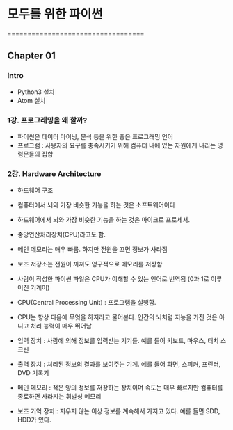 # 모두를 위한 파이썬

==================================

## Chapter 01

### Intro

- Python3 설치
- Atom 설치


### 1강. 프로그래밍을 왜 할까?

- 파이썬은 데이터 마이닝, 분석 등을 위한 좋은 프로그래밍 언어
- 프로그램 : 사용자의 요구를 충족시키기 위해 컴퓨터 내에 있는 자원에게 내리는 명령문들의 집합

### 2강. Hardware Architecture

- 하드웨어 구조
- 컴퓨터에서 뇌와 가장 비슷한 기능을 하는 것은 소프트웨어이다
- 하드웨어에서 뇌와 가장 비슷한 기능을 하는 것은 마이크로 프로세서. 
- 중앙연산처리장치(CPU)라고도 함.
- 메인 메모리는 매우 빠름. 하지만 전원을 끄면 정보가 사라짐
- 보조 저장소는 전원이 꺼져도 영구적으로 메모리를 저장함
- 사람이 작성한 파이썬 파일은 CPU가 이해할 수 있는 언어로 번역됨 (0과 1로 이루어진 기계어)

- CPU(Central Processing Unit) : 프로그램을 실행함. 
- CPU는 항상 다음에 무엇을 하지라고 물어본다. 인간의 뇌처럼 지능을 가진 것은 아니고 처리 능력이 매우 뛰어남

- 입력 장치 : 사람에 의해 정보를 입력받는 기기들. 예를 들어 키보드, 마우스, 터치 스크린

- 출력 장치 : 처리된 정보의 결과를 보여주는 기계. 예를 들어 화면, 스피커, 프린터, DVD 기록기

- 메인 메모리 : 적은 양의 정보를 저장하는 장치이며 속도는 매우 빠르지만 컴퓨터를 종료하면 사라지는 휘발성 메모리

- 보조 기억 장치 : 지우지 않는 이상 정보를 계속해서 가지고 있다. 예를 들면 SDD, HDD가 있다.





